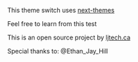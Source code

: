 This theme switch uses [next-themes](https://www.npmjs.com/package/next-themes)

Feel free to learn from this test

This is an open source project by [ljtech.ca](https://ljtech.ca/)

Special thanks to:
@Ethan_Jay_Hill